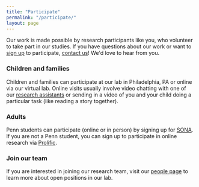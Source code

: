 ```yaml
---
title: "Participate"
permalink: "/participate/"
layout: page
---
```


Our work is made possible by research participants like you, who volunteer to take part in our studies. If you have questions about our work or want to [sign up]() to participate, [contact us](mailto:childlanglab@sas.upenn.edu)! We'd love to hear from you.

### Children and families

Children and families can participate at our lab in Philadelphia, PA or online via our virtual lab. Online visits usually involve video chatting with one of our [research assistants](../people) or sending in a video of you and your child doing a particular task (like reading a story together).

### Adults

Penn students can participate (online or in person) by signing up for [SONA](https://psychology.sas.upenn.edu/research/participate-research).  If you are not a Penn student, you can sign up to participate in online research via [Prolific](https://www.prolific.co/participants). 


### Join our team
If you are interested in joining our research team, visit our [people page](../people#join-our-team) to learn more about open positions in our lab.
